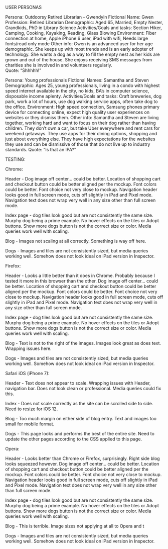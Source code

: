 USER PERSONAS

Persona: Outdoorsy Retired Librarian - Gwendyln
Fictional Name: Gwen
Profession: Retired Librarian
Demographic: Aged 65, Married, Empty Nester, Grandkids, PhD in Library Science
Activities/Goals and tasks:  Section Hiker, Camping, Cooking, Kayaking, Reading, Glass Blowing
Environment: Fiber connection at home, Apple iPhone 6 user, iPad with wifi, Needs large fonts/read only mode
Other info: Gwen is an advanced user for her age demographic.  She keeps up with most trends and is an early adopter of technology.  She wants a dog as a way to fill the empty nest as her kids are grown and out of the house.  She enjoys receiving SMS messages from charities she is involved in and volunteers regularly.  
Quote: “Shhhhh!”


Persona: Young professionals
Fictional Names: Samantha and Steven
Demographic: Ages 25, young professionals, living in a condo with highest speed internet available in the city, no kids, BA’s in computer science, disposable income aplenty.
Activities/Goals and tasks: Craft breweries, dog park, work a lot of hours, use dog walking service apps, often take dog to the office.
Environment: High speed connection, Samsung phones primary device for connecting online, expect high quality user experiences on websites or they dismiss them.
Other info: Samantha and Steven are living together, working hard and want to focus on their dog rather than having children.  They don’t own a car, but take Uber everywhere and rent cars for weekend getaways.  They use apps for their dining options, shopping and just about everything else.  They have high expectations for the websites they use and can be dismissive of those that do not live up to industry standards.
Quote: “Is that an IPA?”


TESTING:

Chrome:

Header - Dog image off center… could be better.  Location of shopping cart and checkout button could be better aligned per the mockup.  Font colors could be better.  Font choice not very close to mockup.  Navigation header looks good in full screen mode, cuts off slightly in iPad and Pixel mode.  Navigation text does not wrap very well in any size other than full screen mode.

Index page - dog tiles look good but are not consistently the same size. Murphy dog being a prime example. No hover effects on the tiles or Adopt buttons.   Show more dogs button is not the correct size or color. Media queries work well with scaling.  

Blog - Images not scaling at all correctly.  Something is way off here.

Dogs -  Images and tiles are not consistently sized, but media queries working well.  Somehow does not look ideal on iPad version in Inspector.  


Firefox:

Header - Looks a little better than it does in Chrome. Probably because I tested it more in this browser than the other. Dog image off center… could be better.  Location of shopping cart and checkout button could be better aligned per the mockup.  Font colors could be better.  Font choice not very close to mockup.  Navigation header looks good in full screen mode, cuts off slightly in iPad and Pixel mode.  Navigation text does not wrap very well in any size other than full screen mode.

Index page - dog tiles look good but are not consistently the same size. Murphy dog being a prime example. No hover effects on the tiles or Adopt buttons.   Show more dogs button is not the correct size or color. Media queries work well with scaling.  

Blog - Text is not to the right of the images.  Images look great as does text.  Wrapping issues here.  

Dogs -  Images and tiles are not consistently sized, but media queries working well.  Somehow does not look ideal on iPad version in Inspector.  


Safari iOS (iPhone 7):

Header -  Text does not appear to scale. Wrapping issues with Header, navigation bar. Does not look clean or professional.  Media queries could fix this.

Index - Does not scale correctly as the site can be scrolled side to side.  Need to resize for iOS 12.

Blog - Too much margin on either side of blog entry.  Text and images too small for mobile format.

Dogs - This page looks and performs the best of the entire site.  Need to update the other pages according to the CSS applied to this page.


Opera:

Header - Looks better than Chrome or Firefox, surprisingly.  Right side blog looks squeezed however.   Dog image off center… could be better.  Location of shopping cart and checkout button could be better aligned per the mockup.  Font colors could be better.  Font choice not very close to mockup.  Navigation header looks good in full screen mode, cuts off slightly in iPad and Pixel mode.  Navigation text does not wrap very well in any size other than full screen mode.

Index page - dog tiles look good but are not consistently the same size. Murphy dog being a prime example. No hover effects on the tiles or Adopt buttons.   Show more dogs button is not the correct size or color. Media queries work well with scaling.  

Blog -  This is terrible.  Image sizes not applying at all to Opera and t

Dogs -  Images and tiles are not consistently sized, but media queries working well.  Somehow does not look ideal on iPad version in Inspector.  
